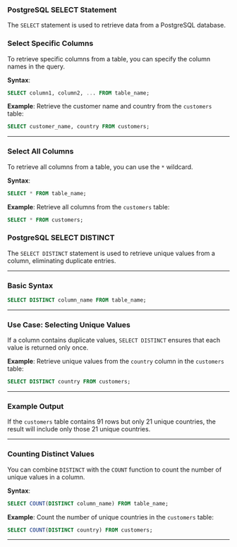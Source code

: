 ### **PostgreSQL SELECT Statement**

The `SELECT` statement is used to retrieve data from a PostgreSQL database.

### **Select Specific Columns**
To retrieve specific columns from a table, you can specify the column names in the query.

**Syntax**:
```sql
SELECT column1, column2, ... FROM table_name;
```

**Example**:
Retrieve the customer name and country from the `customers` table:
```sql
SELECT customer_name, country FROM customers;
```

---

### **Select All Columns**
To retrieve all columns from a table, you can use the `*` wildcard.

**Syntax**:
```sql
SELECT * FROM table_name;
```

**Example**:
Retrieve all columns from the `customers` table:
```sql
SELECT * FROM customers;
```

### **PostgreSQL SELECT DISTINCT**

The `SELECT DISTINCT` statement is used to retrieve unique values from a column, eliminating duplicate entries.

---

### **Basic Syntax**
```sql
SELECT DISTINCT column_name FROM table_name;
```

---

### **Use Case: Selecting Unique Values**
If a column contains duplicate values, `SELECT DISTINCT` ensures that each value is returned only once.

**Example**: Retrieve unique values from the `country` column in the `customers` table:
```sql
SELECT DISTINCT country FROM customers;
```

---

### **Example Output**
If the `customers` table contains 91 rows but only 21 unique countries, the result will include only those 21 unique countries.

---

### **Counting Distinct Values**
You can combine `DISTINCT` with the `COUNT` function to count the number of unique values in a column.

**Syntax**:
```sql
SELECT COUNT(DISTINCT column_name) FROM table_name;
```

**Example**: Count the number of unique countries in the `customers` table:
```sql
SELECT COUNT(DISTINCT country) FROM customers;
```

---


